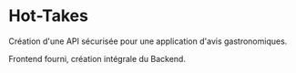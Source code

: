 # Hot-Takes

Création d'une API sécurisée pour une application d'avis gastronomiques.

Frontend fourni, création intégrale du Backend.
